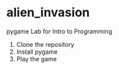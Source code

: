 # alien_invasion
 pygame Lab for Intro to Programming

1. Clone the repository
2. Install pygame
3. Play the game